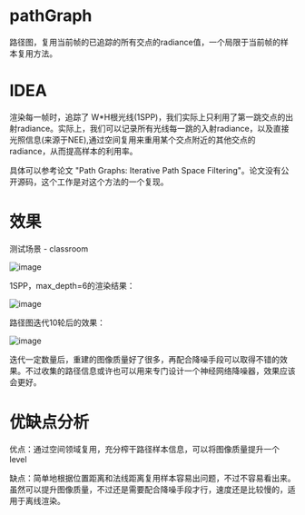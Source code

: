 # pathGraph
路径图，复用当前帧的已追踪的所有交点的radiance值，一个局限于当前帧的样本复用方法。

# IDEA
渲染每一帧时，追踪了 W*H根光线(1SPP)，我们实际上只利用了第一跳交点的出射radiance。实际上，我们可以记录所有光线每一跳的入射radiance，以及直接光照信息(来源于NEE),通过空间复用来重用某个交点附近的其他交点的radiance，从而提高样本的利用率。

具体可以参考论文 "Path Graphs: Iterative Path Space Filtering"。论文没有公开源码，这个工作是对这个方法的一个复现。

# 效果
测试场景 - classroom

![image](https://github.com/user-attachments/assets/f8a5c2f3-a83a-4ffc-bc64-e8bb45ff782c)


1SPP，max_depth=6的渲染结果：

![image](https://github.com/user-attachments/assets/a6c2dade-a799-4f24-bb88-607dd22f1216)

路径图迭代10轮后的效果：

![image](https://github.com/user-attachments/assets/e2d957c2-fd2f-4de8-8aaf-198101ba20e9)

迭代一定数量后，重建的图像质量好了很多，再配合降噪手段可以取得不错的效果。不过收集的路径信息或许也可以用来专门设计一个神经网络降噪器，效果应该会更好。
# 优缺点分析
优点：通过空间领域复用，充分榨干路径样本信息，可以将图像质量提升一个level

缺点：简单地根据位置距离和法线距离复用样本容易出问题，不过不容易看出来。虽然可以提升图像质量，不过还是需要配合降噪手段才行，速度还是比较慢的，适用于离线渲染。
